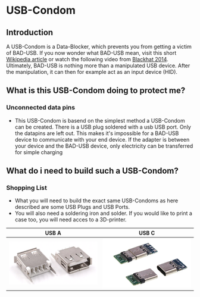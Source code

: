 # USB-Condom
## Introduction
A USB-Condom is a Data-Blocker, which prevents you from getting a victim of BAD-USB.
If you now wonder what BAD-USB mean, visit this short <a href="https://en.wikipedia.org/wiki/BadUSB">Wikipedia article</a> or watch the following video from <a href="https://www.blackhat.com/us-14/video/badusb-on-accessories-that-turn-evil.html">Blackhat 2014</a>.
Ultimately, BAD-USB is nothing more than a manipulated USB device. After the manipulation, it can then for example act as an input device (HID).

## What is this USB-Condom doing to protect me?
### Unconnected data pins
* This USB-Condom is basend on the simplest method a USB-Condom can be created. There is a USB plug soldered with a usb USB port. Only the datapins are left out. This makes it's impossible for a BAD-USB device to communicate with your end device.
If the adapter is between your device and the BAD-USB device, only electricity can be transferred for simple charging

## What do i need to build such a USB-Condom?
### Shopping List
* What you will need to build the exact same USB-Condoms as here described are some USB Plugs and USB Ports.
* You will also need a soldering iron and solder. If you would like to print a case too, you will need acces to a 3D-printer.

| USB A      | USB C      |
|------------|-------------|
| <img src="https://github.com/inflac/USB-Condom/blob/main/USB%20A%20Stecker-Buchse.png?raw=true" width="720"/> | <img src="https://github.com/inflac/USB-Condom/blob/main/USB%20C%20Stecker-Buchse.png?raw=true" width="720"/> |
